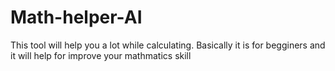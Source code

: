 # Math-helper-AI
This tool will help you a lot while calculating. Basically it is for begginers and it will help for improve your mathmatics skill
